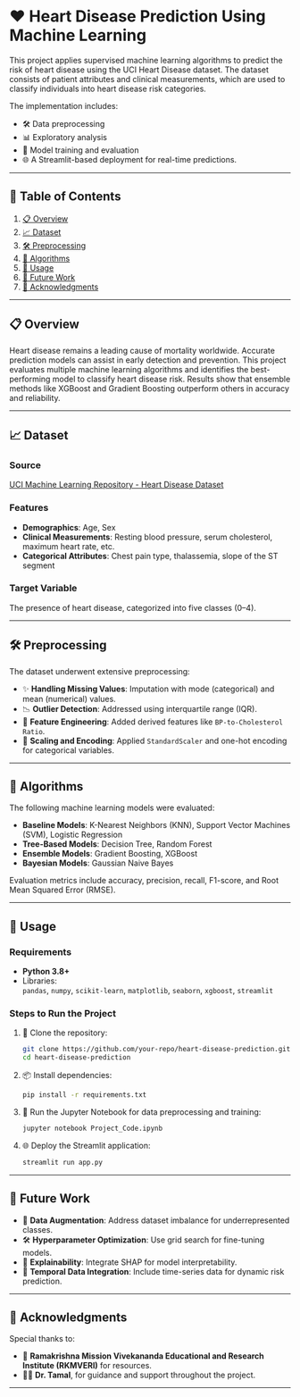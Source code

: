 
# ❤️ Heart Disease Prediction Using Machine Learning

This project applies supervised machine learning algorithms to predict the risk of heart disease using the UCI Heart Disease dataset. The dataset consists of patient attributes and clinical measurements, which are used to classify individuals into heart disease risk categories. 

The implementation includes:  
- 🛠️ Data preprocessing  
- 📊 Exploratory analysis  
- 🤖 Model training and evaluation  
- 🌐 A Streamlit-based deployment for real-time predictions.

---

## 📜 Table of Contents

1. [📋 Overview](#overview)  
2. [📈 Dataset](#dataset)  
3. [🛠️ Preprocessing](#preprocessing)  
4. [🤖 Algorithms](#algorithms)  
5. [🚀 Usage](#usage)  
6. [🔮 Future Work](#future-work)  
7. [🙌 Acknowledgments](#acknowledgments)  

---

## 📋 Overview

Heart disease remains a leading cause of mortality worldwide. Accurate prediction models can assist in early detection and prevention. This project evaluates multiple machine learning algorithms and identifies the best-performing model to classify heart disease risk. Results show that ensemble methods like XGBoost and Gradient Boosting outperform others in accuracy and reliability.

---

## 📈 Dataset

### Source  
[UCI Machine Learning Repository - Heart Disease Dataset](https://archive.ics.uci.edu/ml/datasets/Heart+Disease)

### Features  
- **Demographics**: Age, Sex  
- **Clinical Measurements**: Resting blood pressure, serum cholesterol, maximum heart rate, etc.  
- **Categorical Attributes**: Chest pain type, thalassemia, slope of the ST segment  

### Target Variable  
The presence of heart disease, categorized into five classes (0–4).

---

## 🛠️ Preprocessing

The dataset underwent extensive preprocessing:  
- ✨ **Handling Missing Values**: Imputation with mode (categorical) and mean (numerical) values.  
- 📉 **Outlier Detection**: Addressed using interquartile range (IQR).  
- 🧩 **Feature Engineering**: Added derived features like `BP-to-Cholesterol Ratio`.  
- 📏 **Scaling and Encoding**: Applied `StandardScaler` and one-hot encoding for categorical variables.

---

## 🤖 Algorithms

The following machine learning models were evaluated:  
- **Baseline Models**: K-Nearest Neighbors (KNN), Support Vector Machines (SVM), Logistic Regression  
- **Tree-Based Models**: Decision Tree, Random Forest  
- **Ensemble Models**: Gradient Boosting, XGBoost  
- **Bayesian Models**: Gaussian Naive Bayes  

Evaluation metrics include accuracy, precision, recall, F1-score, and Root Mean Squared Error (RMSE).  


---


## 🚀 Usage

### Requirements
- **Python 3.8+**  
- Libraries:  
  `pandas`, `numpy`, `scikit-learn`, `matplotlib`, `seaborn`, `xgboost`, `streamlit`

### Steps to Run the Project
1. 🔗 Clone the repository:  
   ```bash
   git clone https://github.com/your-repo/heart-disease-prediction.git
   cd heart-disease-prediction
   ```
2. 📦 Install dependencies:  
   ```bash
   pip install -r requirements.txt
   ```
3. 📝 Run the Jupyter Notebook for data preprocessing and training:  
   ```bash
   jupyter notebook Project_Code.ipynb
   ```
4. 🌐 Deploy the Streamlit application:  
   ```bash
   streamlit run app.py
   ```

---

## 🔮 Future Work

- 🌟 **Data Augmentation**: Address dataset imbalance for underrepresented classes.  
- 🛠️ **Hyperparameter Optimization**: Use grid search for fine-tuning models.  
- 🧠 **Explainability**: Integrate SHAP for model interpretability.  
- 📅 **Temporal Data Integration**: Include time-series data for dynamic risk prediction.  

---

## 🙌 Acknowledgments

Special thanks to:  
- 🏫 **Ramakrishna Mission Vivekananda Educational and Research Institute (RKMVERI)** for resources.  
- 👨‍🏫 **Dr. Tamal**, for guidance and support throughout the project.  

---
